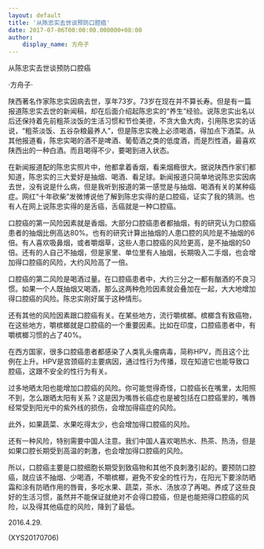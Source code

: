 ```yaml
---
layout: default
title: '从陈忠实去世谈预防口腔癌'
date: 2017-07-06T00:00:00.000000+08:00
author:
    display_name: 方舟子
---
```


从陈忠实去世谈预防口腔癌

·方舟子·

陕西著名作家陈忠实因病去世，享年73岁。73岁在现在并不算长寿。但是有一篇报道陈忠实去世的新闻稿，却在后面介绍起陈忠实的“养生”经验。说陈忠实出名以后还保持着先前粗茶淡饭的生活习惯和节俭美德，不贪大鱼大肉，引用陈忠实的话说，“粗茶淡饭、五谷杂粮最养人”，但是陈忠实晚上必须喝酒，得加点下酒菜。从其他报道看，陈忠实喝的酒不是啤酒、葡萄酒之类的低度酒，而是烈性酒，最喜欢陕西出的一种白酒。而且喝得不少，要喝到进入状态。

在新闻报道配的陈忠实照片中，他都拿着香烟，看来烟瘾很大。据说陕西作家们都知道，陈忠实的三大爱好是抽烟、喝酒、看足球。新闻报道只简单地说陈忠实因病去世，没有说是什么病，但是我听到报道的第一感觉是与抽烟、喝酒有关的某种癌症。网红“十年砍柴”发微博说他了解到陈忠实得的是口腔癌，证实了我的猜测。也有人在网上说陈忠实得的是舌癌，舌癌就是一种口腔癌。

口腔癌的第一风险因素就是香烟。大部分口腔癌患者都抽烟，有的研究认为口腔癌患者的抽烟比例高达80%。也有的研究计算出抽烟的人患口腔的风险是不抽烟的6倍。有人喜欢吸鼻烟，或者嚼烟草，这些人患口腔癌的风险更高，是不抽烟的50倍。还有的人自己不抽烟，但是家里、单位里有人抽烟，长期吸入二手烟，也会增加得口腔癌的风险，大约风险高了一倍。

口腔癌的第二风险是喝酒过量。在口腔癌患者中，大约三分之一都有酗酒的不良习惯。如果一个人既抽烟又喝酒，那么这两种危险因素就会叠加在一起，大大地增加得口腔癌的风险。陈忠实刚好属于这种情形。

还有其他的风险因素跟口腔癌有关。在某些地方，流行嚼槟榔。槟榔含有致癌物，在这些地方，嚼槟榔就是口腔癌的一个重要因素。比如在印度，口腔癌患者中，有嚼槟榔习惯的占了40%。

在西方国家，很多口腔癌患者都感染了人类乳头瘤病毒，简称HPV，而且这个比例在上升。HPV是宫颈癌的主要病因，通过性行为传播，现在知道它也能导致口腔癌，这跟不安全的性行为有关。

过多地晒太阳也能增加口腔癌的风险。你可能觉得奇怪，口腔癌长在嘴里，太阳照不到，怎么跟晒太阳有关系？这是因为嘴唇长癌症也是被包括在口腔癌里的，嘴唇经常受到阳光中的紫外线的损伤，会增加得癌症的风险。

此外，如果蔬菜、水果吃得太少，也会增加得口腔癌的风险。

还有一种风险，特别需要中国人注意。我们中国人喜欢喝热水、热茶、热汤，但是如果口腔长期受到高温的刺激，也会增加得口腔癌的风险。

所以，口腔癌主要是口腔细胞长期受到致癌物和其他不良刺激引起的。要预防口腔癌，就应该不抽烟、少喝酒，不嚼槟榔，避免不安全的性行为，在阳光下要涂防晒霜和涂有防晒作用的唇膏，多吃水果、蔬菜，茶水、汤放凉了再喝。养成了这些良好的生活习惯，虽然并不能保证就绝对不会得口腔癌，但是也能把得口腔癌的风险，以及得其他癌症的风险，降到了最低。

2016.4.29.

(XYS20170706)

